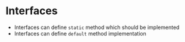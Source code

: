 # Interfaces

- Interfaces can define `static` method which should be implemented
- Interfaces can define `default` method implementation
